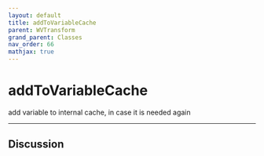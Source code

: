 ```yaml
---
layout: default
title: addToVariableCache
parent: WVTransform
grand_parent: Classes
nav_order: 66
mathjax: true
---
```


#  addToVariableCache

add variable to internal cache, in case it is needed again


---

## Discussion

  

